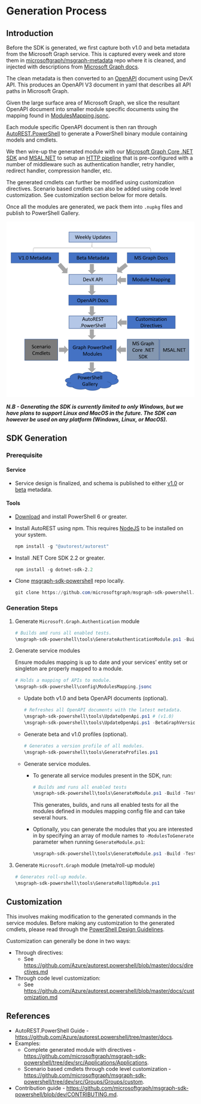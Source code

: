 # Generation Process

## Introduction

Before the SDK is generated, we first capture both v1.0 and beta metadata from the Microsoft Graph service. This is captured every week and store them in [microsoftgraph/msgraph-metadata](https://github.com/microsoftgraph/msgraph-metadata) repo where it is cleaned, and injected with descriptions from [Microsoft Graph docs](https://docs.microsoft.com/en-us/graph/api/overview?toc=.%2Fref%2Ftoc.json&view=graph-rest-1.0).

The clean metadata is then converted to an [OpenAPI](https://github.com/OAI/OpenAPI-Specification) document using DevX API. This produces an OpenAPI V3 document in yaml that describes all API paths in Microsoft Graph.

Given the large surface area of Microsoft Graph, we slice the resultant OpenAPI document into smaller module specific documents using the mapping found in [ModulesMapping.jsonc](https://github.com/microsoftgraph/msgraph-sdk-powershell/blob/dev/config/ModulesMapping.jsonc).

Each module specific OpenAPI document is then ran through [AutoREST.PowerShell](https://github.com/Azure/autorest.powershell) to generate a PowerShell binary module containing models and cmdlets.

We then wire-up the generated module with our [Microsoft Graph Core .NET SDK](https://github.com/microsoftgraph/msgraph-sdk-dotnet-core) and [MSAL.NET](https://github.com/AzureAD/microsoft-authentication-library-for-dotnet) to setup an [HTTP pipeline](https://github.com/microsoftgraph/msgraph-sdk-design/blob/master/README.md) that is pre-configured with a number of middleware such as authentication handler, retry handler, redirect handler, compression handler, etc.

The generated cmdlets can further be modified using customization directives. Scenario based cmdlets can also be added using code level customization. See customization section below for more details.

Once all the modules are generated, we pack them into `.nupkg` files and publish to PowerShell Gallery.

![Generation process diagram](images/generationprocess.png)

***N.B - Generating the SDK is currently limited to only Windows, but we have plans to support Linux and MacOS in the future. The SDK can however be used on any platform (Windows, Linux, or MacOS).***

## SDK Generation

### Prerequisite

#### Service

- Service design is finalized, and schema is published to either [v1.0](https://graph.microsoft.com/v1.0/$metadata) or [beta](https://graph.microsoft.com/beta/$metadata) metadata.

#### Tools

- [Download](https://github.com/PowerShell/PowerShell/releases) and install PowerShell 6 or greater.
- Install AutoREST using npm. This requires [NodeJS](https://nodejs.org/) to be installed on your system.

    ``` powershell
    npm install -g "@autorest/autorest"
    ```

- Install .NET Core SDK 2.2 or greater.

    ``` powershell
    npm install -g dotnet-sdk-2.2
    ```

- Clone [msgraph-sdk-powershell](https://github.com/microsoftgraph/msgraph-sdk-powershell) repo locally.

    ``` powershell
    git clone https://github.com/microsoftgraph/msgraph-sdk-powershell.git
    ```

### Generation Steps

1. Generate `Microsoft.Graph.Authentication` module

    ``` powershell
    # Builds amd runs all enabled tests.
    \msgraph-sdk-powershell\tools\GenerateAuthenticationModule.ps1 -Build -Test
    ```

2. Generate service modules
  
    Ensure modules mapping is up to date and your services’ entity set or singleton are properly mapped to a module.

    ``` powershell
    # Holds a mapping of APIs to module.
    \msgraph-sdk-powershell\config\ModulesMapping.jsonc
    ```

    - Update both v1.0 and beta OpenAPI documents (optional).

        ``` powershell
        # Refreshes all OpenAPI documents with the latest metadata.
        \msgraph-sdk-powershell\tools\UpdateOpenApi.ps1 # (v1.0)
        \msgraph-sdk-powershell\tools\UpdateOpenApi.ps1 -BetaGraphVersion # (beta)
        ```

    - Generate beta and v1.0 profiles (optional).

        ``` powershell
        # Generates a version profile of all modules.
        \msgraph-sdk-powershell\tools\GenerateProfiles.ps1
        ```

    - Generate service modules.

        - To generate all service modules present in the SDK, run:

            ``` powershell
            # Builds amd runs all enabled tests
            \msgraph-sdk-powershell\tools\GenerateModule.ps1 -Build -Test
            ```

            This generates, builds, and runs all enabled tests for all the modules defined in modules mapping config file and can take several hours.
        - Optionally, you can generate the modules that you are interested in by specifying an array of module names to `-ModulesToGenerate` parameter when running `GenerateModule.ps1`:

            ``` powershell
            \msgraph-sdk-powershell\tools\GenerateModule.ps1 -Build -Test –ModulesToGenerate "Users", "DeviceManagement.Administration"
            ```

3. Generate `Microsoft.Graph` module (meta/roll-up module)

    ``` powershell
    # Generates roll-up module.
    \msgraph-sdk-powershell\tools\GenerateRollUpModule.ps1
    ```

## Customization

This involves making modification to the generated commands in the service modules. Before making any customization to the generated cmdlets, please read through the [PowerShell Design Guidelines](https://docs.microsoft.com/en-us/powershell/scripting/developer/cmdlet/strongly-encouraged-development-guidelines?view=powershell-7.1).

Customization can generally be done in two ways:

- Through directives:
  - See <https://github.com/Azure/autorest.powershell/blob/master/docs/directives.md>
- Through code level customization:
  - See <https://github.com/Azure/autorest.powershell/blob/master/docs/customization.md>

## References

- AutoREST.PowerShell Guide - <https://github.com/Azure/autorest.powershell/tree/master/docs>.
- Examples:
  - Complete generated module with directives - <https://github.com/microsoftgraph/msgraph-sdk-powershell/tree/dev/src/Applications/Applications>.
  - Scenario based cmdlets through code level customization - <https://github.com/microsoftgraph/msgraph-sdk-powershell/tree/dev/src/Groups/Groups/custom>.
- Contribution guide - <https://github.com/microsoftgraph/msgraph-sdk-powershell/blob/dev/CONTRIBUTING.md>.
